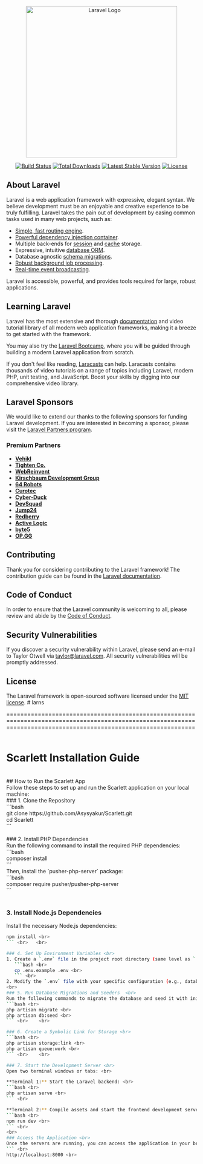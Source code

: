 <p align="center"><a href="https://laravel.com" target="_blank"><img src="https://raw.githubusercontent.com/laravel/art/master/logo-lockup/5%20SVG/2%20CMYK/1%20Full%20Color/laravel-logolockup-cmyk-red.svg" width="400" alt="Laravel Logo"></a></p>

<p align="center">
<a href="https://github.com/laravel/framework/actions"><img src="https://github.com/laravel/framework/workflows/tests/badge.svg" alt="Build Status"></a>
<a href="https://packagist.org/packages/laravel/framework"><img src="https://img.shields.io/packagist/dt/laravel/framework" alt="Total Downloads"></a>
<a href="https://packagist.org/packages/laravel/framework"><img src="https://img.shields.io/packagist/v/laravel/framework" alt="Latest Stable Version"></a>
<a href="https://packagist.org/packages/laravel/framework"><img src="https://img.shields.io/packagist/l/laravel/framework" alt="License"></a>
</p>

## About Laravel

Laravel is a web application framework with expressive, elegant syntax. We believe development must be an enjoyable and creative experience to be truly fulfilling. Laravel takes the pain out of development by easing common tasks used in many web projects, such as:

- [Simple, fast routing engine](https://laravel.com/docs/routing).
- [Powerful dependency injection container](https://laravel.com/docs/container).
- Multiple back-ends for [session](https://laravel.com/docs/session) and [cache](https://laravel.com/docs/cache) storage.
- Expressive, intuitive [database ORM](https://laravel.com/docs/eloquent).
- Database agnostic [schema migrations](https://laravel.com/docs/migrations).
- [Robust background job processing](https://laravel.com/docs/queues).
- [Real-time event broadcasting](https://laravel.com/docs/broadcasting).

Laravel is accessible, powerful, and provides tools required for large, robust applications.

## Learning Laravel

Laravel has the most extensive and thorough [documentation](https://laravel.com/docs) and video tutorial library of all modern web application frameworks, making it a breeze to get started with the framework.

You may also try the [Laravel Bootcamp](https://bootcamp.laravel.com), where you will be guided through building a modern Laravel application from scratch.

If you don't feel like reading, [Laracasts](https://laracasts.com) can help. Laracasts contains thousands of video tutorials on a range of topics including Laravel, modern PHP, unit testing, and JavaScript. Boost your skills by digging into our comprehensive video library.

## Laravel Sponsors

We would like to extend our thanks to the following sponsors for funding Laravel development. If you are interested in becoming a sponsor, please visit the [Laravel Partners program](https://partners.laravel.com).

### Premium Partners

- **[Vehikl](https://vehikl.com/)**
- **[Tighten Co.](https://tighten.co)**
- **[WebReinvent](https://webreinvent.com/)**
- **[Kirschbaum Development Group](https://kirschbaumdevelopment.com)**
- **[64 Robots](https://64robots.com)**
- **[Curotec](https://www.curotec.com/services/technologies/laravel/)**
- **[Cyber-Duck](https://cyber-duck.co.uk)**
- **[DevSquad](https://devsquad.com/hire-laravel-developers)**
- **[Jump24](https://jump24.co.uk)**
- **[Redberry](https://redberry.international/laravel/)**
- **[Active Logic](https://activelogic.com)**
- **[byte5](https://byte5.de)**
- **[OP.GG](https://op.gg)**

## Contributing

Thank you for considering contributing to the Laravel framework! The contribution guide can be found in the [Laravel documentation](https://laravel.com/docs/contributions).

## Code of Conduct

In order to ensure that the Laravel community is welcoming to all, please review and abide by the [Code of Conduct](https://laravel.com/docs/contributions#code-of-conduct).

## Security Vulnerabilities

If you discover a security vulnerability within Laravel, please send an e-mail to Taylor Otwell via [taylor@laravel.com](mailto:taylor@laravel.com). All security vulnerabilities will be promptly addressed.

## License

The Laravel framework is open-sourced software licensed under the [MIT license](https://opensource.org/licenses/MIT).
#   l a r n s 
 


==================================================================================================================================================================
<br>    <br>   
# Scarlett Installation Guide
<br>   
## How to Run the Scarlett App
<br>   
Follow these steps to set up and run the Scarlett application on your local machine:
<br>   
### 1. Clone the Repository
<br>   
```bash
<br>   
git clone https://github.com/Asysyakur/Scarlett.git
<br>   
cd Scarlett
<br>   
```<br>   
<br>   
### 2. Install PHP Dependencies <br>   
Run the following command to install the required PHP dependencies: <br>   
```bash <br>   
composer install <br>   
``` <br>   
Then, install the `pusher-php-server` package: <br>   
```bash <br>   
composer require pusher/pusher-php-server <br>   
``` <br>  <br>    

### 3. Install Node.js Dependencies <br>   
Install the necessary Node.js dependencies: <br>   
```bash <br>   
npm install <br>   
``` <br>   <br>   

### 4. Set Up Environment Variables <br>   
1. Create a `.env` file in the project root directory (same level as `.env.example`): <br>   
   ```bash <br>   
   cp .env.example .env <br>   
   ``` <br>   
2. Modify the `.env` file with your specific configuration (e.g., database credentials). <br>   
<br>   
### 5. Run Database Migrations and Seeders  <br>   
Run the following commands to migrate the database and seed it with initial data: <br>   
```bash <br>   
php artisan migrate <br>   
php artisan db:seed <br>   
``` <br>    <br>   

### 6. Create a Symbolic Link for Storage <br>   
```bash <br>   
php artisan storage:link <br>
php artisan queue:work <br>
``` <br>    <br>   

### 7. Start the Development Server <br>   
Open two terminal windows or tabs: <br>   

**Terminal 1:** Start the Laravel backend: <br>   
```bash <br>   
php artisan serve <br>   
``` <br>   

**Terminal 2:** Compile assets and start the frontend development server: <br>   
```bash <br>    
npm run dev <br>   
``` <br>   
<br>   
### Access the Application <br>   
Once the servers are running, you can access the application in your browser at: <br>   
``` <br>   
http://localhost:8000 <br>   


 
